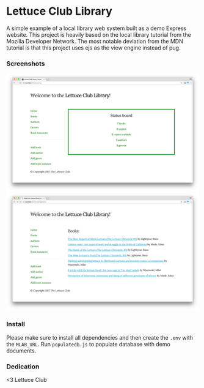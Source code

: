 # Lettuce Club Library
A simple example of a local library web system built as a demo Express website. This project is heavily based on the local library tutorial from the Mozilla Developer Network. The most notable deviation from the MDN tutorial is that this project uses ejs as the view engine instead of pug.

### Screenshots

![screenshot of homepage](/public/images/screenshots/screenshot-home.png?raw=true)
![screenshot of book list](/public/images/screenshots/screenshot-books.png?raw=true)

### Install

Please make sure to install all dependencies and then create the `.env` with the `MLAB_URL`. Run `populatedb.js` to populate database with demo documents.

### Dedication

<3 Lettuce Club

